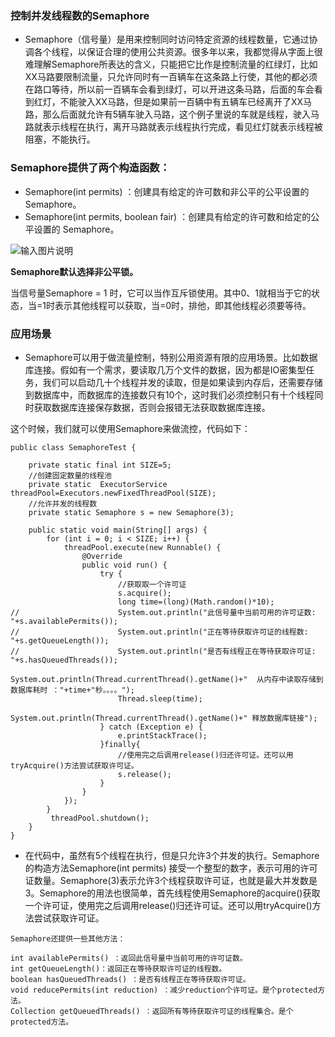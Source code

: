 ### 控制并发线程数的Semaphore
- Semaphore（信号量）是用来控制同时访问特定资源的线程数量，它通过协调各个线程，以保证合理的使用公共资源。很多年以来，我都觉得从字面上很难理解Semaphore所表达的含义，只能把它比作是控制流量的红绿灯，比如XX马路要限制流量，只允许同时有一百辆车在这条路上行使，其他的都必须在路口等待，所以前一百辆车会看到绿灯，可以开进这条马路，后面的车会看到红灯，不能驶入XX马路，但是如果前一百辆中有五辆车已经离开了XX马路，那么后面就允许有5辆车驶入马路，这个例子里说的车就是线程，驶入马路就表示线程在执行，离开马路就表示线程执行完成，看见红灯就表示线程被阻塞，不能执行。

### Semaphore提供了两个构造函数：
- Semaphore(int permits) ：创建具有给定的许可数和非公平的公平设置的 Semaphore。
- Semaphore(int permits, boolean fair) ：创建具有给定的许可数和给定的公平设置的 Semaphore。

![输入图片说明](https://images.gitee.com/uploads/images/2018/0727/133123_0786a3a1_1478371.png "屏幕截图.png")

 **Semaphore默认选择非公平锁。** 

当信号量Semaphore = 1 时，它可以当作互斥锁使用。其中0、1就相当于它的状态，当=1时表示其他线程可以获取，当=0时，排他，即其他线程必须要等待。



### 应用场景
- Semaphore可以用于做流量控制，特别公用资源有限的应用场景。比如数据库连接。假如有一个需求，要读取几万个文件的数据，因为都是IO密集型任务，我们可以启动几十个线程并发的读取，但是如果读到内存后，还需要存储到数据库中，而数据库的连接数只有10个，这时我们必须控制只有十个线程同时获取数据库连接保存数据，否则会报错无法获取数据库连接。

这个时候，我们就可以使用Semaphore来做流控，代码如下：

```
public class SemaphoreTest {

	private static final int SIZE=5;
	//创建固定数量的线程池
	private static  ExecutorService threadPool=Executors.newFixedThreadPool(SIZE);	
	//允许并发的线程数
	private static Semaphore s = new Semaphore(3);

	public static void main(String[] args) {
		for (int i = 0; i < SIZE; i++) {
			threadPool.execute(new Runnable() {
				@Override
				public void run() {
					try {
						//获取取一个许可证
						s.acquire();
						long time=(long)(Math.random()*10);
//						System.out.println("此信号量中当前可用的许可证数:  "+s.availablePermits());
//						System.out.println("正在等待获取许可证的线程数:  "+s.getQueueLength());
//						System.out.println("是否有线程正在等待获取许可证:  "+s.hasQueuedThreads());
						System.out.println(Thread.currentThread().getName()+"  从内存中读取存储到数据库耗时 ："+time+"秒。。。。");
						Thread.sleep(time);						
						System.out.println(Thread.currentThread().getName()+" 释放数据库链接");						
					} catch (Exception e) {
						e.printStackTrace();
					}finally{
						//使用完之后调用release()归还许可证。还可以用tryAcquire()方法尝试获取许可证。
						s.release();
					}
				}
			});
		}
		 threadPool.shutdown();
	}
}
```
- 在代码中，虽然有5个线程在执行，但是只允许3个并发的执行。Semaphore的构造方法Semaphore(int permits) 接受一个整型的数字，表示可用的许可证数量。Semaphore(3)表示允许3个线程获取许可证，也就是最大并发数是3。Semaphore的用法也很简单，首先线程使用Semaphore的acquire()获取一个许可证，使用完之后调用release()归还许可证。还可以用tryAcquire()方法尝试获取许可证。


```
Semaphore还提供一些其他方法：

int availablePermits() ：返回此信号量中当前可用的许可证数。
int getQueueLength()：返回正在等待获取许可证的线程数。
boolean hasQueuedThreads() ：是否有线程正在等待获取许可证。
void reducePermits(int reduction) ：减少reduction个许可证。是个protected方法。
Collection getQueuedThreads() ：返回所有等待获取许可证的线程集合。是个protected方法。
```
